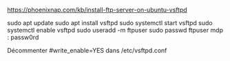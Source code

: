 https://phoenixnap.com/kb/install-ftp-server-on-ubuntu-vsftpd

sudo apt update
sudo apt install vsftpd
sudo systemctl start vsftpd
sudo systemctl enable vsftpd
sudo useradd -m ftpuser
sudo passwd ftpuser
mdp : passw0rd

Décommenter #write_enable=YES dans /etc/vsftpd.conf
